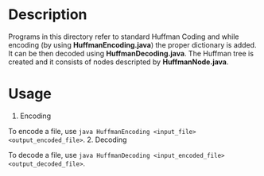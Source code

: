 # Description
Programs in this directory refer to standard Huffman Coding and while encoding (by using **HuffmanEncoding.java**) the proper dictionary is added. It can be then decoded using **HuffmanDecoding.java**.
The Huffman tree is created and it consists of nodes descripted by **HuffmanNode.java**.
# Usage
1. Encoding

To encode a file, use `java HuffmanEncoding <input_file> <output_encoded_file>`.
2. Decoding

To decode a file, use `java HuffmanDecoding <input_encoded_file> <output_decoded_file>`.
